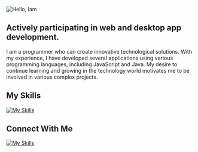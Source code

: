 ![Hello, Iam](https://github.com/rifqimuzhaffar/Rifqi-Muzhaffar/assets/104374681/5e0768c3-876a-4830-b4ef-39eae2fe75a4)

## Actively participating in web and desktop app development.
I am a programmer who can create innovative technological solutions. With my experience, I have developed several applications using various programming languages, including JavaScript and Java. My desire to continue learning and growing in the technology world motivates me to be involved in various complex projects.

## My Skills
[![My Skills](https://skillicons.dev/icons?i=html,css,js,java,mysql,&theme=dark)](https://skillicons.dev)

## Connect With Me
[![My Skills](https://skillicons.dev/icons?i=instagram,linkedin,discord)](https://skillicons.dev)
